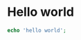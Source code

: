 # Hello world
```php
echo 'hello world';
```
<!--stackedit_data:
eyJoaXN0b3J5IjpbMTMwMjQxOTU0M119
-->